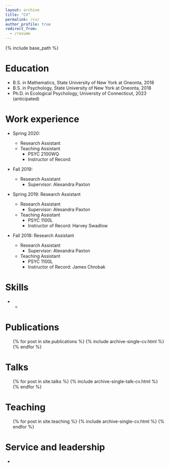 ```yaml
---
layout: archive
title: "CV"
permalink: /cv/
author_profile: true
redirect_from:
  - /resume
---
```


{% include base_path %}

Education
======
* B.S. in Mathematics, State University of New York at Oneonta, 2018
* B.S. in Psychology, State University of New York at Oneonta, 2018
* Ph.D. in Ecological Psychology, University of Connecticut, 2023 (anticipated)

Work experience
======
* Spring 2020:
  * Research Assistant
  * Teaching Assistant
    * PSYC 2100WQ
    * Instructor of Record:

* Fall 2019:
  * Research Assistant
    * Supervisor: Alexandra Paxton

* Spring 2019: Research Assistant
  * Research Assistant
    * Supervisor: Alexandra Paxton
  * Teaching Assistant
    * PSYC 1100L
    * Instructor of Record: Harvey Swadlow

* Fall 2018: Research Assistant
  * Research Assistant
    * Supervisor: Alexandra Paxton
  * Teaching Assistant
    * PSYC 1100L
    * Instructor of Record: James Chrobak

Skills
======
*
  *

Publications
======
  <ul>{% for post in site.publications %}
    {% include archive-single-cv.html %}
  {% endfor %}</ul>

Talks
======
  <ul>{% for post in site.talks %}
    {% include archive-single-talk-cv.html %}
  {% endfor %}</ul>

Teaching
======
  <ul>{% for post in site.teaching %}
    {% include archive-single-cv.html %}
  {% endfor %}</ul>

Service and leadership
======
*

